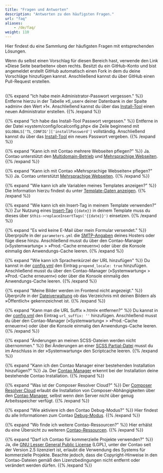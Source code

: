 ```yaml
---
title: "Fragen und Antworten"
description: "Antworten zu den häufigsten Fragen."
url: "faq"
aliases:
    - /de/faq/
weight: 110
---
```


Hier findest du eine Sammlung der häufigsten Fragen mit entsprechenden Lösungen. 

Wenn du selbst einen Vorschlag für diesen Bereich hast, verwende den Link »Diese Seite bearbeiten« oben rechts. 
Besitzt du ein GitHub-Konto und bist angemeldet erstellt GitHub automatisch einen Fork in dem du 
deine Vorschläge hinzufügen kannst. Anschließend kannst du über GitHub einen Pull-Request erstellen.
</br></br>

{{% expand "Ich habe mein Administrator-Passwort vergessen." %}}
Entferne hierzu in der Tabelle »tl_user« deiner Datenbank in der Spalte »admin« den Wert »1«. Anschließend kannst
du über das [Install-Tool](/de/installation/contao-installtool/) einen neuen Administrator erstellen.
{{% /expand %}}

{{% expand "Ich habe das Install-Tool Passwort vergessen." %}}
Entferne in der Datei »system/config/localconfig.php« die Zeile beginnend mit `$GLOBALS['TL_CONFIG']['installPassword']`
vollständig. Anschließend kannst du über das [Install-Tool](/de/installation/contao-installtool/) ein neues Passwort vergeben.
{{% /expand %}}

{{% expand "Kann ich mit Contao mehrere Webseiten pflegen?" %}}
Ja. Contao unterstützt den [Multidomain-Betrieb](/de/layout/seitenstruktur/multidomain-betrieb/) und 
[Mehrsprachige Webseiten](/de/layout/seitenstruktur/mehrsprachige-webseiten/).
{{% /expand %}}

{{% expand "Kann ich mit Contao »Mehrsprachige Webseiten« pflegen?" %}}
Ja. Contao unterstützt [Mehrsprachige Webseiten](/de/layout/seitenstruktur/mehrsprachige-webseiten/).
{{% /expand %}}

{{% expand "Wie kann ich alle Variablen meines Templates anzeigen?" %}}
Die Information hierzu findest du unter [Template-Daten anzeigen](/de/templates/data/).
{{% /expand %}}

{{% expand "Wie kann ich ein Insert-Tag in meinem Template verwenden?" %}}
Zur Nutzung eines [Insert-Tag](/de/artikelverwaltung/insert-tags/) `{{date}}` in deinem Template muss du dieses 
über `$this->replaceInsertTags('{{date}}')` einsetzen.
{{% /expand %}}

{{% expand "Es wird keine E-Mail über mein Formular versendet." %}}
Überprpüfe in der `parameters.yml` die [SMTP-Angaben](/de/system/einstellungen/#smtp-versand) deines Hosters oder 
füge diese hinzu. Anschließend musst du über den Contao-Manager (»Systemwartung« > »Prod.-Cache erneuern«) oder über die 
Konsole einmalig den Anwendungs-Cache leeren.
{{% /expand %}}

{{% expand "Wie kann ich Sprachenkürzel der URL hinzufügen" %}}
Du kannst in der [config.yml](/de/system/einstellungen/#config-yml) den Eintrag `prepend_locale: true` hinzufügen.
Anschließend musst du über den Contao-Manager (»Systemwartung« > »Prod.-Cache erneuern«) oder über die Konsole 
einmalig den Anwendungs-Cache leeren.
{{% /expand %}}

{{% expand "Meine Bilder werden im Frontend nicht angezeigt." %}}
Überprüfe in der [Dateiverwaltung](/de/dateiverwaltung/) ob das Verzeichnis mit deinen Bildern als »Öffentlich« 
gekennzeichnet ist. 
{{% /expand %}}

{{% expand "Kann man die URL Suffix ».html« entfernen?" %}}
Du kannst in der [config.yml](/de/system/einstellungen/#config-yml) den Eintrag `url_suffix: ''` hinzufügen. 
Anschließend musst du über den Contao-Manager (»Systemwartung« > »Prod.-Cache erneuern«) oder über die Konsole 
einmalig den Anwendungs-Cache leeren.
{{% /expand %}}

{{% expand "Änderungen an meinen SCSS-Dateien werden nicht übernommen." %}}
Bei Änderungen an einer [SCSS Partial-Datei](/de/anleitungen/sass-less-integration#hinweis-i-umgang-mit-partials) musst 
du im Anschluss in der »Systemwartung« den Scriptcache leeren.
{{% /expand %}}

{{% expand "Kann ich den Contao Manager einer bestehenden Installation hinzufügen?" %}}
Ja. Der [Contao Manager](/de/installation/contao-manager/#kann-der-contao-manager-zu-einer-bestehenden-installation-hinzugefuegt-werden) 
erkennt bei der Installation deine bestehende Contao Installation.
{{% /expand %}}

{{% expand "Was ist der Composer Resolver Cloud?" %}}
Der [Composer Resolver Cloud](https://composer-resolver.cloud/) erlaubt die Installation von Composer-Abhängigkeiten 
über den [Contao Manager](/de/installation/contao-manager/), selbst wenn dein Server nicht über genug Arbeitsspeicher verfügt.
{{% /expand %}}

{{% expand "Wie aktiviere ich den Contao Debug-Modus?" %}}
Hier findest du alle Informationen zum Contao [Debug-Modus](/de/system/debug-modus/).
{{% /expand %}}

{{% expand "Wo finde ich weitere Contao-Ressourcen?" %}}
Hier erhälst du eine Übersicht zu weiteren [Contao-Ressourcen](https://contao.org/de/netzwerk.html).
{{% /expand %}}

{{% expand "Darf ich Contao für kommerzielle Projekte verwenden?" %}}
Ja, die [GNU Lesser General Public License](https://www.gnu.org/licenses/old-licenses/lgpl-2.1.html) (LGPL), unter der 
Contao seit der Version 2.5 lizenziert ist, erlaubt die Verwendung des Systems für kommerzielle Projekte. Beachte jedoch, 
dass die Copyright-Hinweise in den Contao-Dateien gemäß den Lizenzbedingungen nicht entfernt oder verändert werden dürfen.
{{% /expand %}}